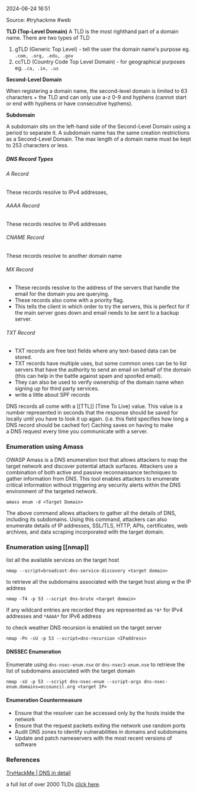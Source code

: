 
2024-06-24 16:51

Source: #tryhackme  #web 

**TLD (Top-Level Domain)**
A TLD is the most righthand part of a domain name. There are two types of TLD
1. gTLD (Generic Top Level) - tell the user the domain name's purpose eg. `.com, .org, .edu, .gov`
2. ccTLD (Country Code Top Level Domain) - for geographical purposes eg. `.ca, .in, .us`

**Second-Level Domain**

When registering a domain name, the second-level domain is limited to 63 characters + the TLD and can only use a-z 0-9 and hyphens (cannot start or end with hyphens or have consecutive hyphens).

**Subdomain**

A subdomain sits on the left-hand side of the Second-Level Domain using a period to separate it. A subdomain name has the same creation restrictions as a Second-Level Domain. The max length of a domain name must be kept to 253 characters or less. 
##### DNS Record Types
###### A Record 
These records resolve to IPv4 addresses,
###### AAAA Record 
These records resolve to IPv6 addresses
###### CNAME Record
These records resolve to another domain name
###### MX Record
- These records resolve to the address of the servers that handle the email for the domain you are querying.
- These records also come with a priority flag.
- This tells the client in which order to try the servers, this is perfect for if the main server goes down and email needs to be sent to a backup server.
###### TXT Record
- TXT records are free text fields where any text-based data can be stored. 
- TXT records have multiple uses, but some common ones can be to list servers that have the authority to send an email on behalf of the domain (this can help in the battle against spam and spoofed email). 
- They can also be used to verify ownership of the domain name when signing up for third party services.
- write a little about SPF records

DNS records all come with a [[TTL]] (Time To Live) value. This value is a number represented in seconds that the response should be saved for locally until you have to look it up again. (i.e. this field specifies how long a DNS record should be cached for) Caching saves on having to make a DNS request every time you communicate with a server.

### Enumeration using Amass

OWASP Amass is a DNS enumeration tool that allows attackers to map the target network and discover potential attack surfaces. Attackers use a combination of both active and passive reconnaissance techniques to gather information from DNS. This tool enables attackers to enumerate critical information without triggering any security alerts within the DNS environment of the targeted network. 

```
amass enum -d <Target Domain> 
```
The above command allows attackers to gather all the details of DNS, including its subdomains. Using this command, attackers can also enumerate details of IP addresses, SSL/TLS, HTTP, APIs, certificates, web archives, and data scraping incorporated with the target domain.
### Enumeration using [[nmap]]

list all the available services on the target host
```
nmap --script=broadcast-dns-service-discovery <target domain>
```

to retrieve all the subdomains associated with the target host along w the IP address
```
nmap -T4 -p 53 --script dns-brute <target domain>
```
If any wildcard entries are recorded they are represented as `*A*` for IPv4 addresses and `*AAAA*` for IPv6 address

to check weather DNS recursion is enabled on the target server
```
nmap -Pn -sU -p 53 --script=dns-recursion <IPaddress>
```
#### DNSSEC Enumeration 

Enumerate using `dns-nsec-enum.nse` or `dns-nsec3-enum.nse`
to retrieve the list of subdomains associated with the target domain 
```
nmap -sU -p 53 --script dns-nsec-enum --script-args dns-nsec-enum.domains=eccouncil.org <target IP>
```
#### Enumeration Countermeasure

- Ensure that the resolver can be accessed only by the hosts inside the network 
- Ensure that the request packets exiting the network use random ports
- Audit DNS zones to identify vulnerabilities in domains and subdomains
- Update and patch nameservers with the most recent versions of software
### References
[TryHackMe | DNS in detail](https://tryhackme.com/r/room/dnsindetail)

a full list of over 2000 TLDs [click here](https://data.iana.org/TLD/tlds-alpha-by-domain.txt).